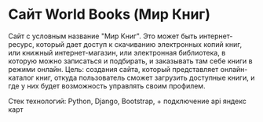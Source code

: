 # Сайт World Books (Мир Книг)

Сайт с условным название "Мир Книг". Это может быть интернет-ресурс, который дает доступ к скачиванию электронных копий книг, или книжный интернет-магазин, или электронная библиотека, в которую можно записаться и подбирать, и заказывать там себе книги в режими онлайн.
Цель: создания сайта, который представляет онлайн-каталог книг, откуда пользователь сможет загрузить доступные книги, и где у них будет возможность управлять своим профилем.

Стек технологий: Python, Django, Bootstrap, + подключение api яндекс карт
